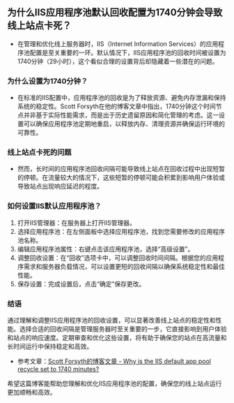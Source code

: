 ## 为什么IIS应用程序池默认回收配置为1740分钟会导致线上站点卡死？

- 在管理和优化线上服务器时，IIS（Internet Information Services）的应用程序池配置是至关重要的一环。默认情况下，IIS应用程序池的回收时间被设置为1740分钟（29小时），这个看似合理的设置背后却隐藏着一些潜在的问题。

### 为什么设置为1740分钟？

- 在标准的IIS配置中，应用程序池的回收是为了释放资源、避免内存泄漏和保持系统的稳定性。Scott Forsyth在他的博客文章中指出，1740分钟这个时间节点并非基于实际性能需求，而是出于历史遗留原因和简化管理的考虑。这一设置可以确保应用程序池定期地重启，以释放内存、清理资源并确保运行环境的可靠性。

### 线上站点卡死的问题

- 然而，长时间的应用程序池回收间隔可能导致线上站点在回收过程中出现短暂的停顿。在流量较大的情况下，这些短暂的停顿可能会积累到影响用户体验或导致站点出现响应延迟的程度。

### 如何设置IIS默认应用程序池？

1. 打开IIS管理器：在服务器上打开IIS管理器。
2. 选择应用程序池：在左侧面板中选择应用程序池，找到您需要修改的应用程序池名称。
3. 编辑应用程序池属性：右键点击该应用程序池，选择“高级设置”。
4. 调整回收设置：在“回收”选项卡中，可以调整回收时间间隔。根据您的应用程序需求和服务器负载情况，可以设置更短的回收间隔以确保系统稳定性和最佳性能。
5. 保存设置：完成设置后，点击“确定”保存更改。

### 结语

通过理解和调整IIS应用程序池的回收设置，可以显著改善线上站点的稳定性和性能。选择合适的回收间隔是管理服务器时至关重要的一步，它直接影响到用户体验和站点的响应速度。定期审查和优化这些设置，将有助于确保您的站点在高流量和长时间运行中保持稳定和高效。

- 参考文章：[Scott Forsyth的博客文章 - Why is the IIS default app pool recycle set to 1740 minutes?](#)

希望这篇博客能帮助您理解和优化IIS应用程序池的配置，确保您的线上站点运行更加顺畅和高效。








